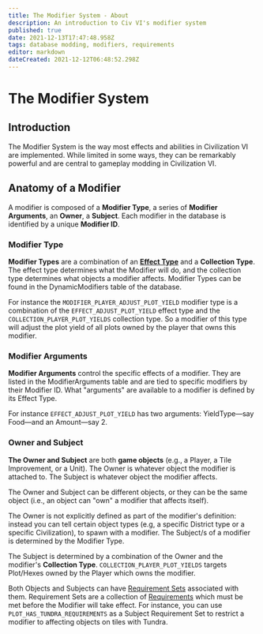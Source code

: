 ```yaml
---
title: The Modifier System - About
description: An introduction to Civ VI's modifier system
published: true
date: 2021-12-13T17:47:48.958Z
tags: database modding, modifiers, requirements
editor: markdown
dateCreated: 2021-12-12T06:48:52.298Z
---
```


# The Modifier System
## Introduction
The Modifier System is the way most effects and abilities in Civilization VI are implemented. While limited in some ways, they can be remarkably powerful and are central to gameplay modding in Civilization VI.

## Anatomy of a Modifier
A modifier is composed of a **Modifier Type**, a series of **Modifier Arguments**, an **Owner**, a **Subject**. Each modifier in the database is identified by a unique **Modifier ID**.

### Modifier Type
**Modifier Types** are a combination of an **[Effect Type](effect-types-list)** and a **Collection Type**. The effect type determines what the Modifier will do, and the collection type determines what objects a modifier affects. Modifier Types can be found in the DynamicModifiers table of the database.

For instance the `MODIFIER_PLAYER_ADJUST_PLOT_YIELD` modifier type is a combination of the `EFFECT_ADJUST_PLOT_YIELD` effect type and the `COLLECTION_PLAYER_PLOT_YIELDS` collection type. So a modifier of this type will adjust the plot yield of all plots owned by the player that owns this modifier.

### Modifier Arguments

**Modifier Arguments** control the specific effects of a modifier. They are listed in the ModifierArguments table and are tied to specific modifiers by their Modifier ID. What "arguments" are available to a modifier is defined by its Effect Type.

For instance `EFFECT_ADJUST_PLOT_YIELD` has two arguments: YieldType—say Food—and an Amount—say 2.

### Owner and Subject

**The Owner and Subject** are both **game objects** (e.g., a Player, a Tile Improvement, or a Unit). The Owner is whatever object the modifier is attached to. The Subject is whatever object the modifier affects.

The Owner and Subject can be different objects, or they can be the same object (i.e., an object can "own" a modifier that affects itself).

The Owner is not explicitly defined as part of the modifier's definition: instead you can tell certain object types (e.g, a specific District type or a specific Civilization), to spawn with a modifier. The Subject/s of a modifier is determined by the Modifier Type.

The Subject is determined by a combination of the Owner and the modifier's **Collection Type**. `COLLECTION_PLAYER_PLOT_YIELDS` targets Plot/Hexes owned by the Player which owns the modifier.

Both Objects and Subjects can have [Requirement Sets](requirement-sets.md) associated with them. Requirement Sets are a collection of [Requirements](requirements.md) which must be met before the Modifier will take effect. For instance, you can use `PLOT_HAS_TUNDRA_REQUIREMENTS` as a Subject Requirement Set to restrict a modifier to affecting objects on tiles with Tundra.
